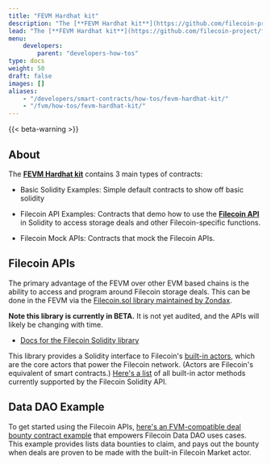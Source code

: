 ```yaml
---
title: "FEVM Hardhat kit"
description: "The [**FEVM Hardhat kit**](https://github.com/filecoin-project/fevm-hardhat-kit) is a starter hardhat project for developing, deploying, and testing Solidity smart contracts on the FEVM (Ethereum Virtual Machine on Filecoin)."
lead: "The [**FEVM Hardhat kit**](https://github.com/filecoin-project/fevm-hardhat-kit) is a starter hardhat project for developing, deploying, and testing Solidity smart contracts on the FEVM (Ethereum Virtual Machine on Filecoin)."
menu:
    developers:
        parent: "developers-how-tos"
type: docs
weight: 50
draft: false
images: []
aliases:
    - "/developers/smart-contracts/how-tos/fevm-hardhat-kit/"
    - "/fvm/how-tos/fevm-hardhat-kit/"
---
```


{{< beta-warning >}}

## About

The [**FEVM Hardhat kit**](https://github.com/filecoin-project/fevm-hardhat-kit) contains 3 main types of contracts:

- Basic Solidity Examples: Simple default contracts to show off basic solidity

- Filecoin API Examples: Contracts that demo how to use the [**Filecoin API**](#filecoin-apis) in Solidity to access storage deals and other Filecoin-specific functions.

- Filecoin Mock APIs: Contracts that mock the Filecoin APIs.

## Filecoin APIs

The primary advantage of the FEVM over other EVM based chains is the ability to access and program around Filecoin storage deals. This can be done in the FEVM via the [Filecoin.sol library maintained by Zondax](https://github.com/Zondax/filecoin-solidity).

**Note this library is currently in BETA.** It is not yet audited, and the APIs will likely be changing with time.

- [Docs for the Filecoin Solidity library](https://docs.zondax.ch/fevm/filecoin-solidity/)

This library provides a Solidity interface to Filecoin's [built-in actors](https://spec.filecoin.io/#section-systems.filecoin_vm.sysactors), which are the core actors that power the Filecoin network. (Actors are Filecoin's equivalent of smart contracts.) [Here's a list](https://docs.zondax.ch/fevm/filecoin-solidity/api/) of all built-in actor methods currently supported by the Filecoin Solidity API.

## Data DAO Example

To get started using the Filecoin APIs, [here's an FVM-compatible deal bounty contract example](https://github.com/lotus-web3/deal-bounty-contract/) that empowers Filecoin Data DAO uses cases. This example provides lists data bounties to claim, and pays out the bounty when deals are proven to be made with the built-in Filecoin Market actor.
